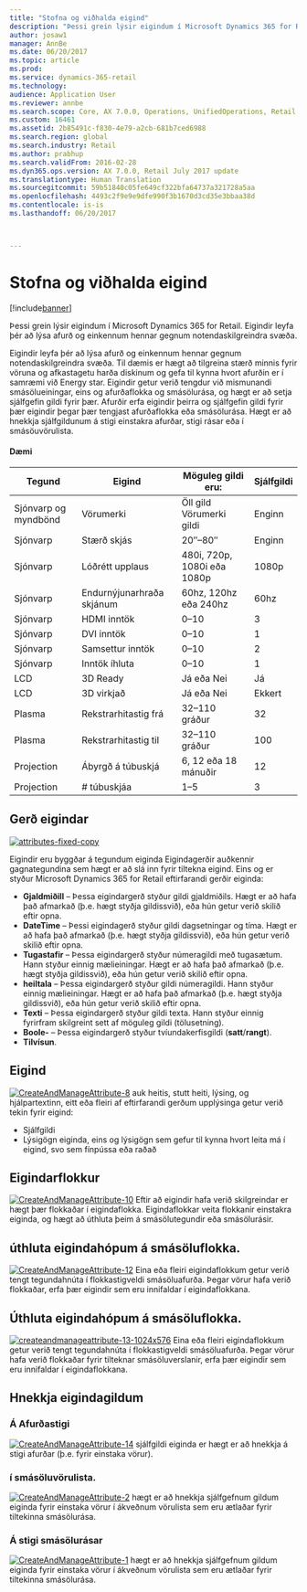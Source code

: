```yaml
---
title: "Stofna og viðhalda eigind"
description: "Þessi grein lýsir eigindum í Microsoft Dynamics 365 for Retail. Eigindir leyfa þér að lýsa afurð og einkennum hennar gegnum notendaskilgreindra svæða."
author: josaw1
manager: AnnBe
ms.date: 06/20/2017
ms.topic: article
ms.prod: 
ms.service: dynamics-365-retail
ms.technology: 
audience: Application User
ms.reviewer: annbe
ms.search.scope: Core, AX 7.0.0, Operations, UnifiedOperations, Retail
ms.custom: 16461
ms.assetid: 2b85491c-f830-4e79-a2cb-681b7ced6988
ms.search.region: global
ms.search.industry: Retail
ms.author: prabhup
ms.search.validFrom: 2016-02-28
ms.dyn365.ops.version: AX 7.0.0, Retail July 2017 update
ms.translationtype: Human Translation
ms.sourcegitcommit: 59b51840c05fe649cf322bfa64737a321728a5aa
ms.openlocfilehash: 4493c2f9e9e9dfe990f3b1670d3cd35e3bbaa38d
ms.contentlocale: is-is
ms.lasthandoff: 06/20/2017



---
```


# <a name="create-and-manage-attributes"></a>Stofna og viðhalda eigind

[!include[banner](includes/banner.md)]


Þessi grein lýsir eigindum í Microsoft Dynamics 365 for Retail. Eigindir leyfa þér að lýsa afurð og einkennum hennar gegnum notendaskilgreindra svæða.

Eigindir leyfa þér að lýsa afurð og einkennum hennar gegnum notendaskilgreindra svæða. Til dæmis er hægt að tilgreina stærð minnis fyrir vöruna og afkastagetu harða diskinum og gefa til kynna hvort afurðin er í samræmi við Energy star. Eigindir getur verið tengdur við mismunandi smásölueiningar, eins og afurðaflokka og smásölurása, og hægt er að setja sjálfgefin gildi fyrir þær. Afurðir erfa eigindir þeirra og sjálfgefin gildi fyrir þær eigindir þegar þær tengjast afurðaflokka eða smásölurása. Hægt er að hnekkja sjálfgildunum á stigi einstakra afurðar, stigi rásar eða í smásöuvörulista.

#### <a name="examples"></a>Dæmi

| Tegund   | Eigind                | Möguleg gildi eru:          | Sjálfgildi |
|------------|--------------------------|-----------------------------|---------------|
| Sjónvarp og myndbönd | Vörumerki                    | Öll gild Vörumerki gildi       | Enginn          |
| Sjónvarp         | Stærð skjás              | 20″–80″                     | Enginn          |
| Sjónvarp         | Lóðrétt upplaus      | 480i, 720p, 1080i eða 1080p | 1080p         |
| Sjónvarp         | Endurnýjunarhraða skjánum      | 60hz, 120hz eða 240hz       | 60hz          |
| Sjónvarp         | HDMI inntök              | 0–10                        | 3             |
| Sjónvarp         | DVI inntök               | 0–10                        | 1             |
| Sjónvarp         | Samsettur inntök         | 0–10                        | 2             |
| Sjónvarp         | Inntök íhluta         | 0–10                        | 1             |
| LCD        | 3D Ready                 | Já eða Nei                   | Já           |
| LCD        | 3D virkjað               | Já eða Nei                   | Ekkert            |
| Plasma     | Rekstrarhitastig frá      | 32–110 gráður              | 32            |
| Plasma     | Rekstrarhitastig til        | 32–110 gráður              | 100           |
| Projection | Ábyrgð á túbuskjá | 6, 12 eða 18 mánuðir         | 12            |
| Projection | # túbuskjáa    | 1–5                         | 3             |


## <a name="attribute-type"></a>Gerð eigindar
  [![attributes-fixed-copy](./media/attributes-fixed-copy.png)](./media/attributes-fixed-copy.png) 
  
Eigindir eru byggðar á tegundum eiginda Eigindagerðir auðkennir gagnategundina sem hægt er að slá inn fyrir tiltekna eigind. Eins og er styður Microsoft Dynamics 365 for Retail eftirfarandi gerðir eiginda:

-   **Gjaldmiðill** – Þessa eigindargerð styður gildi gjaldmiðils. Hægt er að hafa það afmarkað (þ.e. hægt styðja gildissvið), eða hún getur verið skilið eftir opna.
-   **DateTime** – Þessi eigindagerð styður gildi dagsetningar og tíma. Hægt er að hafa það afmarkað (þ.e. hægt styðja gildissvið), eða hún getur verið skilið eftir opna.
-   **Tugastafir** – Þessa eigindargerð styður númeragildi með tugasætum. Hann styður einnig mælieiningar. Hægt er að hafa það afmarkað (þ.e. hægt styðja gildissvið), eða hún getur verið skilið eftir opna.
-   **heiltala** – Þessa eigindargerð styður gildi númeragildi. Hann styður einnig mælieiningar. Hægt er að hafa það afmarkað (þ.e. hægt styðja gildissvið), eða hún getur verið skilið eftir opna.
-   **Texti** – Þessa eigindargerð styður gildi texta. Hann styður einnig fyrirfram skilgreint sett af möguleg gildi (tölusetning).
-   **Boole-** – Þessa eigindargerð styður tvíundakerfisgildi (**satt**/**rangt**).
-   **Tilvísun**.

## <a name="attribute"></a>Eigind
  [![CreateAndManageAttribute-8](./media/createandmanageattribute-8.png)](./media/createandmanageattribute-8.png) auk heitis, stutt heiti, lýsing, og hjálpartextinn, eitt eða fleiri af eftirfarandi gerðum upplýsinga getur verið tekin fyrir eigind:

-   Sjálfgildi
-   Lýsigögn eiginda, eins og lýsigögn sem gefur til kynna hvort leita má í eigind, svo sem fínpússa eða raðað

## <a name="attribute-group"></a>Eigindarflokkur
  [![CreateAndManageAttribute-10](./media/createandmanageattribute-10.png)](./media/createandmanageattribute-10.png) Eftir að eigindir hafa verið skilgreindar er hægt þær flokkaðar í eigindaflokka. Eigindaflokkar veita flokkanir einstakra eiginda, og hægt að úthluta þeim á smásölutegundir eða smásölurásir.

## <a name="assigning-attribute-groups-to-retail-categories"></a>úthluta eigindahópum á smásöluflokka.
  [![CreateAndManageAttribute-12](./media/createandmanageattribute-12.png)](./media/createandmanageattribute-12.png) Eina eða fleiri eigindaflokkum getur verið tengt tegundahnúta í flokkastigveldi smásöluafurða. Þegar vörur hafa verið flokkaðar, erfa þær eigindir sem eru innifaldar í eigindaflokkana.

## <a name="assigning-attribute-groups-to-retail-stores"></a>Úthluta eigindahópum á smásöluflokka.
  [![createandmanageattribute-13-1024x576](./media/createandmanageattribute-13-1024x576.png)](./media/createandmanageattribute-13-1024x576.png) Eina eða fleiri eigindaflokkum getur verið tengt tegundahnúta í flokkastigveldi smásöluafurða. Þegar vörur hafa verið flokkaðar fyrir tilteknar smásöluverslanir, erfa þær eigindir sem eru innifaldar í eigindaflokkana.

## <a name="overriding-attribute-values"></a>Hnekkja eigindagildum
### <a name="at-the-product-level"></a>Á Afurðastigi

  [![CreateAndManageAttribute-14](./media/createandmanageattribute-14-1024x576.png)](./media/createandmanageattribute-14-1024x576.png) sjálfgildi eiginda er hægt er að hnekkja á stigi afurðar (þ.e. fyrir einstaka vörur).

### <a name="in-a-retail-catalog"></a>í smásöluvörulista.

  [![CreateAndManageAttribute-2](./media/createandmanageattribute-2.png)](./media/createandmanageattribute-2.png) hægt er að hnekkja sjálfgefnum gildum eiginda fyrir einstaka vörur í ákveðnum vörulista sem eru ætlaðar fyrir tiltekinna smásölurása.

### <a name="at-the-retail-channel-level"></a>Á stigi smásölurásar

  [![CreateAndManageAttribute-1](./media/createandmanageattribute-1.jpg)](./media/createandmanageattribute-1.jpg) hægt er að hnekkja sjálfgefnum gildum eiginda fyrir einstaka vörur í ákveðnum vörulista sem eru ætlaðar fyrir tiltekinna smásölurása.




